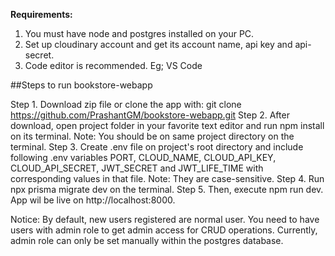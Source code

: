 **Requirements:**
1. You must have node and postgres installed on your PC. 
2. Set up cloudinary account and get its account name, api key and api-secret.
3. Code editor is recommended. Eg; VS Code

##Steps to run bookstore-webapp

Step 1. Download zip file or clone the app with: git clone https://github.com/PrashantGM/bookstore-webapp.git
Step 2. After download, open project folder in your favorite text editor and run npm install on its terminal.
        Note: You should be on same project directory on the terminal.
Step 3. Create .env file on project's root directory and include following .env variables PORT, CLOUD_NAME,
        CLOUD_API_KEY, CLOUD_API_SECRET, JWT_SECRET and JWT_LIFE_TIME with corresponding values in that file.
        Note: They are case-sensitive.
Step 4. Run npx prisma migrate dev on the terminal.
Step 5. Then, execute npm run dev. 
        App wil be live on http://localhost:8000.

Notice:  By default, new users registered are normal user. You need to have users with admin role
        to get admin access for CRUD operations. Currently, admin role can only be set manually within the postgres database.
